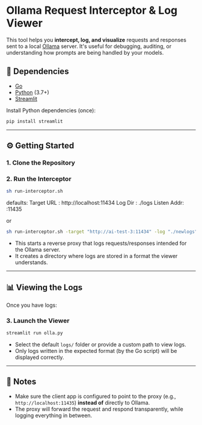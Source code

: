 # Ollama Request Interceptor & Log Viewer

This tool helps you **intercept, log, and visualize** requests and responses sent to a local [Ollama](https://ollama.com) server. It's useful for debugging, auditing, or understanding how prompts are being handled by your models.

## 🧰 Dependencies

* [Go](https://golang.org)
* [Python](https://www.python.org) (3.7+)
* [Streamlit](https://streamlit.io)

Install Python dependencies (once):

```bash
pip install streamlit
```

---

## ⚙️ Getting Started

### 1. Clone the Repository

### 2. Run the Interceptor

```bash
sh run-interceptor.sh
```
defaults:
Target URL : http://localhost:11434
Log Dir   : ./logs
Listen Addr: :11435

or 

```bash
sh run-interceptor.sh -target "http://ai-test-3:11434" -log "./newlogs" -listen ":7800"
```

* This starts a reverse proxy that logs requests/responses intended for the Ollama server.
* It creates a directory where logs are stored in a format the viewer understands.

---

## 📊 Viewing the Logs

Once you have logs:

### 3. Launch the Viewer

```bash
streamlit run olla.py
```

* Select the default `logs/` folder or provide a custom path to view logs.
* Only logs written in the expected format (by the Go script) will be displayed correctly.

---

## 📌 Notes

* Make sure the client app is configured to point to the proxy (e.g., `http://localhost:11435`) **instead of** directly to Ollama.
* The proxy will forward the request and respond transparently, while logging everything in between.
